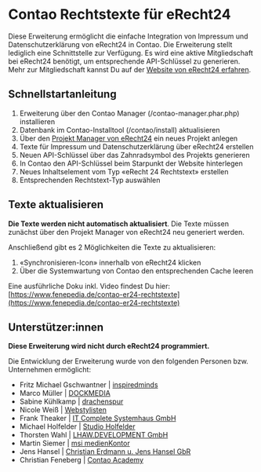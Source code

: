 Contao Rechtstexte für eRecht24
===========================

Diese Erweiterung ermöglicht die einfache Integration von Impressum und Datenschutzerklärung von eRecht24 in Contao.
Die Erweiterung stellt lediglich eine Schnittstelle zur Verfügung. Es wird eine aktive Mitgliedschaft bei eRecht24 benötigt, um entsprechende API-Schlüssel zu generieren.
Mehr zur Mitgliedschaft kannst Du auf der [Website von eRecht24 erfahren](https://www.digistore24.com/link/bsd5szx88tlv/).

## Schnellstartanleitung

1. Erweiterung über den Contao Manager (/contao-manager.phar.php) installieren
2. Datenbank im Contao-Installtool (/contao/install) aktualisieren
3. Über den [Projekt Manager von eRecht24](https://www.e-recht24.de/mitglieder/tools/projekt-manager/) ein neues Projekt anlegen
4. Texte für Impressum und Datenschutzerklärung über eRecht24 erstellen
5. Neuen API-Schlüssel über das Zahnradsymbol des Projekts generieren
6. In Contao den API-Schlüssel beim Starpunkt der Website hinterlegen
7. Neues Inhaltselement vom Typ «eRecht 24 Rechtstext» erstellen
8. Entsprechenden Rechtstext-Typ auswählen

## Texte aktualisieren
**Die Texte werden nicht automatisch aktualisiert**. Die Texte müssen zunächst über den Projekt Manager von eRecht24 neu generiert werden.

Anschließend gibt es 2 Möglichkeiten die Texte zu aktualisieren:
1. «Synchronisieren-Icon» innerhalb von eRecht24 klicken
2. Über die Systemwartung von Contao den entsprechenden Cache leeren

Eine ausführliche Doku inkl. Video findest Du hier:
[https://www.fenepedia.de/contao-er24-rechtstexte](https://www.fenepedia.de/contao-er24-rechtstexte)


## Unterstützer:innen
**Diese Erweiterung wird nicht durch eRecht24 programmiert.**  

Die Entwicklung der Erweiterung wurde von den folgenden Personen bzw. Unternehmen ermöglicht:
- Fritz Michael Gschwantner | [inspiredminds](https://www.inspiredminds.at/)
- Marco Müller | [DOCKMEDIA](https://www.dockmedia.de/)
- Sabine Kühlkamp | [drachenspur](https://www.drachenspur.de/)
- Nicole Weiß | [Webstylisten](https://webstylisten.de/)
- Frank Theaker | [IT Complete Systemhaus GmbH](https://www.it-complete.de/)
- Michael Holfelder | [Studio Holfelder](https://studioholfelder.de/)
- Thorsten Wahl | [LHAW.DEVELOPMENT GmbH](https://lhaw.de/)
- Martin Siemer | [msi medienKontor](https://msi-medien.de/)
- Jens Hansel | [Christian Erdmann u. Jens Hansel GbR](https://eh-c.eu/)
- Christian Feneberg | [Contao Academy](https://contao-academy.de/)

